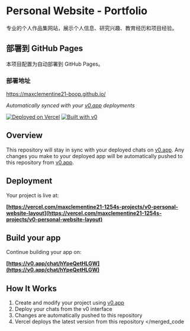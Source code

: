# Personal Website - Portfolio

专业的个人作品集网站，展示个人信息、研究兴趣、教育经历和项目经验。

## 部署到 GitHub Pages

本项目配置为自动部署到 GitHub Pages。

### 部署地址
https://maxclementine21-boop.github.io/

*Automatically synced with your [v0.app](https://v0.app) deployments*

[![Deployed on Vercel](https://img.shields.io/badge/Deployed%20on-Vercel-black?style=for-the-badge&logo=vercel)](https://vercel.com/maxclementine21-1254s-projects/v0-personal-website-layout)
[![Built with v0](https://img.shields.io/badge/Built%20with-v0.app-black?style=for-the-badge)](https://v0.app/chat/hYpeQetHLGW)

## Overview

This repository will stay in sync with your deployed chats on [v0.app](https://v0.app).
Any changes you make to your deployed app will be automatically pushed to this repository from [v0.app](https://v0.app).

## Deployment

Your project is live at:

**[https://vercel.com/maxclementine21-1254s-projects/v0-personal-website-layout](https://vercel.com/maxclementine21-1254s-projects/v0-personal-website-layout)**

## Build your app

Continue building your app on:

**[https://v0.app/chat/hYpeQetHLGW](https://v0.app/chat/hYpeQetHLGW)**

## How It Works

1. Create and modify your project using [v0.app](https://v0.app)
2. Deploy your chats from the v0 interface
3. Changes are automatically pushed to this repository
4. Vercel deploys the latest version from this repository
</merged_code
